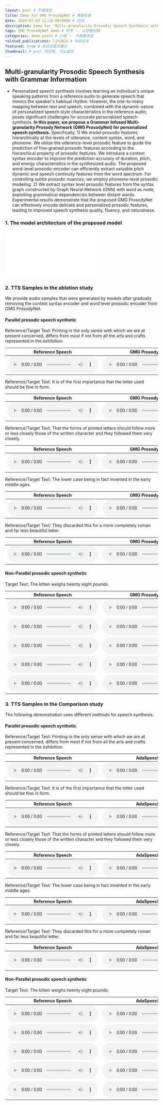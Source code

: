 ```yaml
---
layout: post # 不用改变
title: Demo for GMG ProsodyNet # 博客标题
date: 2024-07-09 21:26:00+0800 # 时间
description: Demo for "Multi-granularity Prosodic Speech Synthesis with Grammar Information" # 博客描述
tags: GMG ProsodyNet demo # 标签 -- 以空格分隔
categories: demo-posts # 分类 -- 不需要改变
related_publications: ljh2024 # 你的论文
featured: true # 是否在首页展示
thumbnail: # post 预览图, 可以留空
---
```


## Multi-granularity Prosodic Speech Synthesis with Grammar Information

- Personalized speech synthesis involves learning an individual's unique speaking patterns from a reference audio to generate speech that mimics the speaker's habitual rhythm. However, the one-to-many mapping between text and speech, combined with the dynamic nature of personalized speech style characteristics in the reference audio, poses significant challenges for accurate personalized speech synthesis. **In this paper, we propose a Grammar Infused Multi-granularity Prosody Network (GMG ProsodyNet) for personalized speech synthesis.** Specifically, 1) We model prosodic features hierarchically at the levels of utterance, content syntax, word, and phoneme. We utilize the utterance-level prosodic feature to guide the prediction of fine-grained prosodic features according to the hierarchical property of prosodic features. We introduce a context syntax encoder to improve the prediction accuracy of duration, pitch, and energy characteristics in the synthesized audio. The proposed word-level prosodic encoder can efficiently extract valuable pitch dynamic and speech continuity features from the word spectrum. For controlling subtle prosodic nuances, we employ phoneme-level prosodic modeling. 2) We extract syntax level prosodic features from the syntax graph constructed by Graph Neural Network (GNN) with word as node, exploiting grammatical dependencies between distant words. Experimental results demonstrate that the proposed GMG ProsodyNet can effectively encode delicate and personalized prosodic features, leading to improved speech synthesis quality, fluency, and naturalness.

### 1. The model architecture of the proposed model
![model_arc](/assets/gmgprosody/img/model_structure.pdf "The Overall Framework of the Proposed Personalized Prosodic Speech Synthesis Model.")

### 2. TTS Samples in the ablation study 

 We provide audio samples that were generated by models after gradually removing the context syntax encoder and word level prosodic encoder from GMG ProsodyNet.

#### Parallel prosodic speech synthetic

Reference/Target Text: Printing in the only sense with which we are at present concerned, differs from most if not from all the arts and crafts represented in the exhibition.

|   Reference Speech   | GMG ProsodyNet |    GMG ProsodyNet w/o CSynEnc   |    GMG ProsodyNet w/o CSynencwpre    |
| :------: | :------: | :---------: | :----------: |
|<audio src="/assets/gmgprosody/comparation/parallel/LJ001-0001.wav" type="audio/wav" controls preload></audio>|<audio src="/assets/gmgprosody/comparation/parallel/synLJ001-0001.wav" type="audio/wav" controls preload></audio>|<audio src="/assets/gmgprosody/ablation/parallel/LJ001-0001.wav" type="audio/wav" controls preload></audio>|<audio src="/assets/gmgprosody/comparation/parallel/ada_LJ001-0001.wav" type="audio/wav" controls preload></audio>|

Reference/Target Text: It is of the first importance that the letter used should be fine in form.

|   Reference Speech   | GMG ProsodyNet |    GMG ProsodyNet w/o CSynEnc   |    GMG ProsodyNet w/o CSynencwpre    |
| :------: | :------: | :---------: | :----------: |
|<audio src="/assets/gmgprosody/comparation/parallel/LJ001-0011.wav" type="audio/wav" controls preload></audio>|<audio src="/assets/gmgprosody/comparation/parallel/synLJ001-0011.wav" type="audio/wav" controls preload></audio>|<audio src="/assets/gmgprosody/ablation/parallel/LJ001-0011.wav" type="audio/wav" controls preload></audio>|<audio src="/assets/gmgprosody/comparation/parallel/ada_LJ001-0011.wav" type="audio/wav" controls preload></audio>|

Reference/Target Text: That the forms of printed letters should follow more or less closely those of the written character and they followed them very closely.

|   Reference Speech   | GMG ProsodyNet |    GMG ProsodyNet w/o CSynEnc   |    GMG ProsodyNet w/o CSynencwpre    |
| :------: | :------: | :---------: | :----------: |
|<audio src="/assets/gmgprosody/comparation/parallel/LJ001-0017.wav" type="audio/wav" controls preload></audio>|<audio src="/assets/gmgprosody/comparation/parallel/synLJ001-0017.wav" type="audio/wav" controls preload></audio>|<audio src="/assets/gmgprosody/ablation/parallel/LJ001-0017.wav" type="audio/wav" controls preload></audio>|<audio src="/assets/gmgprosody/comparation/parallel/ada_LJ001-0017.wav" type="audio/wav" controls preload></audio>|

Reference/Target Text: The lower case being in fact invented  in the early middle ages.

|   Reference Speech   | GMG ProsodyNet |    GMG ProsodyNet w/o CSynEnc   |    GMG ProsodyNet w/o CSynencwpre    |
| :------: | :------: | :---------: | :----------: |
|<audio src="/assets/gmgprosody/comparation/parallel/LJ001-0020.wav" type="audio/wav" controls preload></audio>|<audio src="/assets/gmgprosody/comparation/parallel/synLJ001-0020.wav" type="audio/wav" controls preload></audio>|<audio src="/assets/gmgprosody/ablation/parallel/LJ001-0020.wav" type="audio/wav" controls preload></audio>|<audio src="/assets/gmgprosody/comparation/parallel/ada_LJ001-0020.wav" type="audio/wav" controls preload></audio>|

Reference/Target Text: They discarded this for a more completely roman and far less beautiful letter.

|   Reference Speech   | GMG ProsodyNet |    GMG ProsodyNet w/o CSynEnc   |    GMG ProsodyNet w/o CSynencwpre    |
| :------: | :------: | :---------: | :----------: |
|<audio src="/assets/gmgprosody/comparation/parallel/LJ001-0035.wav" type="audio/wav" controls preload></audio>|<audio src="/assets/gmgprosody/comparation/parallel/synLJ001-0035.wav" type="audio/wav" controls preload></audio>|<audio src="/assets/gmgprosody/ablation/parallel/LJ001-0035.wav" type="audio/wav" controls preload></audio>|<audio src="/assets/gmgprosody/comparation/parallel/ada_LJ001-0035.wav" type="audio/wav" controls preload></audio>|

#### Non-Parallel prosodic speech synthetic

Target Text: The kitten weighs twenty eight pounds.

|   Reference Speech   | GMG ProsodyNet |    GMG ProsodyNet w/o CSynEnc   |    GMG ProsodyNet w/o CSynencwpre    |
| :------: | :------: | :---------: | :----------: |
|<audio src="/assets/gmgprosody/comparation/nonparallel/LJ001-0054.wav" type="audio/wav" controls preload></audio>|<audio src="/assets/gmgprosody/comparation/nonparallel/con_LJ001-0054.wav" type="audio/wav" controls preload></audio>|<audio src="/assets/gmgprosody/ablation/nonparallel/word_LJ001-0054.wav" type="audio/wav" controls preload></audio>|<audio src="/assets/gmgprosody/comparation/nonparallel/ada_LJ001-0054.wav" type="audio/wav" controls preload></audio>|
|<audio src="/assets/gmgprosody/comparation/nonparallel/LJ001-0070.wav" type="audio/wav" controls preload></audio>|<audio src="/assets/gmgprosody/comparation/nonparallel/con_LJ001-0070.wav" type="audio/wav" controls preload></audio>|<audio src="/assets/gmgprosody/ablation/nonparallel/word_LJ001-0070.wav" type="audio/wav" controls preload></audio>|<audio src="/assets/gmgprosody/comparation/nonparallel/ada_LJ001-0070.wav" type="audio/wav" controls preload></audio>|
|<audio src="/assets/gmgprosody/comparation/nonparallel/LJ001-0085.wav" type="audio/wav" controls preload></audio>|<audio src="/assets/gmgprosody/comparation/nonparallel/con_LJ001-0085.wav" type="audio/wav" controls preload></audio>|<audio src="/assets/gmgprosody/ablation/nonparallel/word_LJ001-0085.wav" type="audio/wav" controls preload></audio>|<audio src="/assets/gmgprosody/comparation/nonparallel/ada_LJ001-0085.wav" type="audio/wav" controls preload></audio>|
|<audio src="/assets/gmgprosody/comparation/nonparallel/LJ001-0094.wav" type="audio/wav" controls preload></audio>|<audio src="/assets/gmgprosody/comparation/nonparallel/con_LJ001-0094.wav" type="audio/wav" controls preload></audio>|<audio src="/assets/gmgprosody/ablation/nonparallel/word_LJ001-0094.wav" type="audio/wav" controls preload></audio>|<audio src="/assets/gmgprosody/comparation/nonparallel/ada_LJ001-0094.wav" type="audio/wav" controls preload></audio>|
|<audio src="/assets/gmgprosody/comparation/nonparallel/LJ001-0111.wav" type="audio/wav" controls preload></audio>|<audio src="/assets/gmgprosody/comparation/nonparallel/con_LJ001-0111.wav" type="audio/wav" controls preload></audio>|<audio src="/assets/gmgprosody/ablation/nonparallel/word_LJ001-0111.wav" type="audio/wav" controls preload></audio>|<audio src="/assets/gmgprosody/comparation/nonparallel/ada_LJ001-0111.wav" type="audio/wav" controls preload></audio>|

### 3. TTS Samples in the Comparison study 

The following demonstration uses different methods for speech synthesis.

#### Parallel prosodic speech synthetic

Reference/Target Text: Printing  in the only sense with  which we are at present concerned, differs  from most if not from all the arts and crafts represented in the exhibition.

|   Reference Speech   |      AdaSpeech     |    FG-transformerTTS     |   SyntaSpeech   | GMG ProsodyNet |
| :----------: | :----------: | :----------: | :----------: | :----------: |
|<audio src="/assets/gmgprosody/comparation/parallel/LJ001-0001.wav" type="audio/wav" controls preload></audio>|<audio src="/assets/gmgprosody/comparation/parallel/ada_LJ001-0001.wav" type="audio/wav" controls preload></audio>|<audio src="/assets/gmgprosody/comparation/parallel/FG_LJ001-0001.wav" type="audio/wav" controls preload></audio>|<audio src="/assets/gmgprosody/comparation/parallel/syn_LJ001-0001.wav" type="audio/wav" controls preload></audio>|<audio src="/assets/gmgprosody/comparation/parallel/synLJ001-0001.wav" type="audio/wav" controls preload></audio>|

Reference/Target Text: It is of the first importance that the letter used should be fine in form.

|   Reference Speech   |      AdaSpeech     |    FG-transformerTTS     |   SyntaSpeech   | GMG ProsodyNet |
| :----------: | :----------: | :----------: | :----------: | :----------: |
|<audio src="/assets/gmgprosody/comparation/parallel/LJ001-0011.wav" type="audio/wav" controls preload></audio>|<audio src="/assets/gmgprosody/comparation/parallel/ada_LJ001-0011.wav" type="audio/wav" controls preload></audio>|<audio src="/assets/gmgprosody/comparation/parallel/FG_LJ001-0011.wav" type="audio/wav" controls preload></audio>|<audio src="/assets/gmgprosody/comparation/parallel/syn_LJ001-0011.wav" type="audio/wav" controls preload></audio>|<audio src="/assets/gmgprosody/comparation/parallel/synLJ001-0011.wav" type="audio/wav" controls preload></audio>|

Reference/Target Text: That the forms of printed letters should follow more or less closely those of the written character and they followed them very closely.

|   Reference Speech   |      AdaSpeech     |    FG-transformerTTS     |   SyntaSpeech   | GMG ProsodyNet |
| :----------: | :----------: | :----------: | :----------: | :----------: |
|<audio src="/assets/gmgprosody/comparation/parallel/LJ001-0017.wav" type="audio/wav" controls preload></audio>|<audio src="/assets/gmgprosody/comparation/parallel/ada_LJ001-0017.wav" type="audio/wav" controls preload></audio>|<audio src="/assets/gmgprosody/comparation/parallel/FG_LJ001-0017.wav" type="audio/wav" controls preload></audio>|<audio src="/assets/gmgprosody/comparation/parallel/syn_LJ001-0017.wav" type="audio/wav" controls preload></audio>|<audio src="/assets/gmgprosody/comparation/parallel/synLJ001-0017.wav" type="audio/wav" controls preload></audio>|

Reference/Target Text: The lower case being in fact invented  in the early middle ages.

|   Reference Speech   |      AdaSpeech     |    FG-transformerTTS     |   SyntaSpeech   | GMG ProsodyNet |
| :----------: | :----------: | :----------: | :----------: | :----------: |
|<audio src="/assets/gmgprosody/comparation/parallel/LJ001-0020.wav" type="audio/wav" controls preload></audio>|<audio src="/assets/gmgprosody/comparation/parallel/ada_LJ001-0020.wav" type="audio/wav" controls preload></audio>|<audio src="/assets/gmgprosody/comparation/parallel/FG_LJ001-0020.wav" type="audio/wav" controls preload></audio>|<audio src="/assets/gmgprosody/comparation/parallel/syn_LJ001-0020.wav" type="audio/wav" controls preload></audio>|<audio src="/assets/gmgprosody/comparation/parallel/synLJ001-0020.wav" type="audio/wav" controls preload></audio>|

Reference/Target Text: They discarded this for a more completely roman and far less beautiful letter.

|   Reference Speech   |      AdaSpeech     |    FG-transformerTTS     |   SyntaSpeech   | GMG ProsodyNet |
| :----------: | :----------: | :----------: | :----------: | :----------: |
|<audio src="/assets/gmgprosody/comparation/parallel/LJ001-0035.wav" type="audio/wav" controls preload></audio>|<audio src="/assets/gmgprosody/comparation/parallel/ada_LJ001-0035.wav" type="audio/wav" controls preload></audio>|<audio src="/assets/gmgprosody/comparation/parallel/FG_LJ001-0035.wav" type="audio/wav" controls preload></audio>|<audio src="/assets/gmgprosody/comparation/parallel/syn_LJ001-0035.wav" type="audio/wav" controls preload></audio>|<audio src="/assets/gmgprosody/comparation/parallel/synLJ001-0035.wav" type="audio/wav" controls preload></audio>|

#### Non-Parallel prosodic speech synthetic

Target Text: The kitten weighs twenty eight pounds.

|   Reference Speech   |      AdaSpeech     |    FG-transformerTTS   | GMG ProsodyNet |
| :----------: | :----------: | :----------: | :----------: |
|<audio src="/assets/gmgprosody/comparation/nonparallel/LJ001-0054.wav" type="audio/wav" controls preload></audio>|<audio src="/assets/gmgprosody/comparation/nonparallel/ada_LJ001-0054.wav" type="audio/wav" controls preload></audio>|<audio src="/assets/gmgprosody/comparation/nonparallel/FG_LJ001-0054.wav" type="audio/wav" controls preload></audio>|<audio src="/assets/gmgprosody/comparation/nonparallel/con_LJ001-0054.wav" type="audio/wav" controls preload></audio>|
|<audio src="/assets/gmgprosody/comparation/nonparallel/LJ001-0070.wav" type="audio/wav" controls preload></audio>|<audio src="/assets/gmgprosody/comparation/nonparallel/ada_LJ001-0070.wav" type="audio/wav" controls preload></audio>|<audio src="/assets/gmgprosody/comparation/nonparallel/FG_LJ001-0070.wav" type="audio/wav" controls preload></audio>|<audio src="/assets/gmgprosody/comparation/nonparallel/con_LJ001-0070.wav" type="audio/wav" controls preload></audio>|
|<audio src="/assets/gmgprosody/comparation/nonparallel/LJ001-0085.wav" type="audio/wav" controls preload></audio>|<audio src="/assets/gmgprosody/comparation/nonparallel/ada_LJ001-0085.wav" type="audio/wav" controls preload></audio>|<audio src="/assets/gmgprosody/comparation/nonparallel/FG_LJ001-0085.wav" type="audio/wav" controls preload></audio>|<audio src="/assets/gmgprosody/comparation/nonparallel/con_LJ001-0085.wav" type="audio/wav" controls preload></audio>|
|<audio src="/assets/gmgprosody/comparation/nonparallel/LJ001-0094.wav" type="audio/wav" controls preload></audio>|<audio src="/assets/gmgprosody/comparation/nonparallel/ada_LJ001-0094.wav" type="audio/wav" controls preload></audio>|<audio src="/assets/gmgprosody/comparation/nonparallel/FG_LJ001-0094.wav" type="audio/wav" controls preload></audio>|<audio src="/assets/gmgprosody/comparation/nonparallel/con_LJ001-0094.wav" type="audio/wav" controls preload></audio>|
|<audio src="/assets/gmgprosody/comparation/nonparallel/LJ001-0111.wav" type="audio/wav" controls preload></audio>|<audio src="/assets/gmgprosody/comparation/nonparallel/ada_LJ001-0111.wav" type="audio/wav" controls preload></audio>|<audio src="/assets/gmgprosody/comparation/nonparallel/FG_LJ001-0111.wav" type="audio/wav" controls preload></audio>|<audio src="/assets/gmgprosody/comparation/nonparallel/con_LJ001-0111.wav" type="audio/wav" controls preload></audio>|
